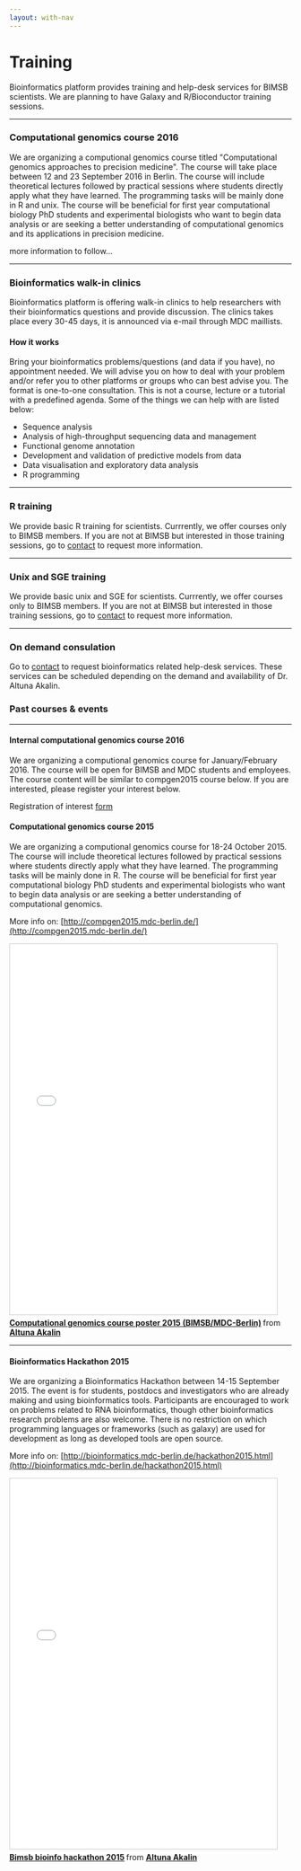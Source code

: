 ```yaml
---
layout: with-nav
---
```


# Training

Bioinformatics platform provides training and help-desk services for
BIMSB scientists. We are planning to have Galaxy and R/Bioconductor
training sessions.


---------------------------------------

### Computational genomics course 2016
We are organizing a computional genomics course titled "Computational genomics approaches to precision medicine". The course will take place between 12 and 23 September 2016 in Berlin. The course will include theoretical lectures followed by practical sessions where students directly apply what they have learned. The programming tasks will be mainly done in R and unix. The course will be beneficial for first year computational biology PhD students and experimental biologists who want to begin data analysis or are seeking a better understanding of computational genomics and its applications in precision medicine.

more information to follow...

---------------------------------------

### Bioinformatics walk-in clinics
Bioinformatics platform is offering walk-in clinics to help researchers with their bioinformatics questions and provide discussion. The clinics takes place every 30-45 days, it is announced via e-mail through MDC maillists. 

#### **How it works**
Bring your bioinformatics problems/questions (and data if you have), no appointment needed. We will advise you on how to deal with your problem and/or refer you to other platforms or groups who can best advise you. The format is one-to-one consultation. This is not a course, lecture or a tutorial with a predefined agenda.
Some of the things we can help with are listed below:

* Sequence analysis
* Analysis of high-throughput sequencing data and management 
* Functional genome annotation
* Development and validation of predictive models from data
* Data visualisation and exploratory data analysis
* R programming

---------------------------------------

### R training
We provide basic R training for scientists. Currrently, we offer courses only to BIMSB members. If you are not at BIMSB but interested in those training sessions, go to [contact](contact.html) to request more information.

---------------------------------------

### Unix and SGE training
We provide basic unix and SGE for scientists. Currrently, we offer courses only to BIMSB members. If you are not at BIMSB but interested in those training sessions, go to [contact](contact.html) to request more information.

---------------------------------------

### On demand consulation 
Go to [contact](contact.html) to request bioinformatics related
help-desk services. These services can be scheduled depending on the
demand and availability of Dr. Altuna Akalin.

### Past courses & events

---------------------------------------

#### Internal computational genomics course 2016
We are organizing a computional genomics course for January/February 2016. The course will be open for BIMSB and MDC students and employees. The course content will be similar to compgen2015 course below. If you are interested, please register your interest below.

Registration of interest [form](https://docs.google.com/forms/d/1zo0ixPyPZukFcUhUnbgzpvIfrPDkA1eqyHDHM03jIvo/viewform)

#### Computational genomics course 2015
We are organizing a computional genomics course for 18-24 October 2015. The course will include theoretical lectures followed by practical sessions where students directly apply what they have learned. The programming tasks will be mainly done in R. The course will be beneficial for first year computational biology PhD students and experimental biologists who want to begin data analysis or are seeking a better understanding of computational genomics.

More info on: [http://compgen2015.mdc-berlin.de/](http://compgen2015.mdc-berlin.de/)

<iframe src="//www.slideshare.net/slideshow/embed_code/key/FzUshcE1uxHuys" width="477" height="660" frameborder="0" marginwidth="0" marginheight="0" scrolling="no" style="border:1px solid #CCC; border-width:1px; margin-bottom:5px; max-width: 100%;" allowfullscreen> </iframe> <div style="margin-bottom:5px"> <strong> <a href="//www.slideshare.net/altunaakalin/compgen-poster-2015dlow" title="Computational genomics course poster 2015 (BIMSB/MDC-Berlin)" target="_blank">Computational genomics course poster 2015 (BIMSB/MDC-Berlin)</a> </strong> from <strong><a href="http://compgen2015.mdc-berlin.de/" target="_blank">Altuna Akalin</a></strong> </div>


---------------------------------------

#### Bioinformatics Hackathon 2015
We are organizing a Bioinformatics Hackathon between 14-15 September 2015. The event is for students, postdocs and investigators who are already making and using bioinformatics tools. Participants are encouraged to work on problems related to RNA bioinformatics, though other bioinformatics research problems are also welcome. There is no restriction on which programming languages or frameworks (such as galaxy) are used for development as long as developed tools are open source.

More info on: [http://bioinformatics.mdc-berlin.de/hackathon2015.html](http://bioinformatics.mdc-berlin.de/hackathon2015.html)

<iframe src="//www.slideshare.net/slideshow/embed_code/key/pQHL696tKJY5yP" width="477" height="660" frameborder="0" marginwidth="0" marginheight="0" scrolling="no" style="border:1px solid #CCC; border-width:1px; margin-bottom:5px; max-width: 100%;" allowfullscreen> </iframe> <div style="margin-bottom:5px"> <strong> <a href="//www.slideshare.net/altunaakalin/bimsb-bioinfo-hackathon-2015" title="Bimsb bioinfo hackathon 2015" target="_blank">Bimsb bioinfo hackathon 2015</a> </strong> from <strong><a href="//www.slideshare.net/altunaakalin" target="_blank">Altuna Akalin</a></strong> </div>

